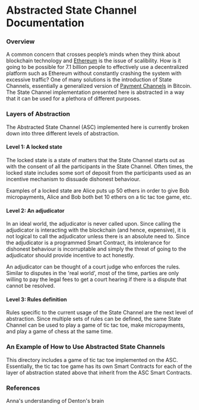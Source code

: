 # Abstracted State Channel Documentation

### Overview
A common concern that crosses people’s minds when they think about blockchain technology and [Ethereum](ethereum.org) is the issue of scalibility. How is it going to be possible for 7.1 billion people to effectively use a decentralized platform such as Ethereum without constantly crashing the system with excessive traffic? One of many solutions is the introduction of State Channels, essentially a generalized version of [Payment Channels](https://en.bitcoin.it/wiki/Payment_channels) in Bitcoin. The State Channel implementation presented here is abstracted in a way that it can be used for a plethora of different purposes.

### Layers of Abstraction
The Abstracted State Channel (ASC) implemented here is currently broken down into three different levels of abstraction.

#### Level 1: A locked state
The locked state is a state of matters that the State Channel starts out as with the consent of all the participants in the State Channel. Often times, the locked state includes some sort of deposit from the participants used as an incentive mechanism to dissuade dishonest behaviour. 

Examples of a locked state are Alice puts up 50 ethers in order to give Bob micropayments, Alice and Bob both bet 10 ethers on a tic tac toe game, etc. 

#### Level 2: An adjudicator
In an ideal world, the adjudicator is never called upon. Since calling the adjudicator is interacting with the blockchain (and hence, expensive), it is not logical to call the adjudicator unless there is an absolute need to. Since the adjudicator is a programmed Smart Contract, its intolerance for dishonest behaviour is incorruptable and simply the threat of going to the adjudicator should provide incentive to act honestly.

An adjudicator can be thought of a court judge who enforces the rules. Similar to disputes in the 'real world', most of the time, parties are only willing to pay the legal fees to get a court hearing if there is a dispute that cannot be resolved. 

#### Level 3: Rules definition
Rules specific to the current usage of the State Channel are the next level of abstraction. Since multiple sets of rules can be defined, the same State Channel can be used to play a game of tic tac toe, make micropayments, and play a game of chess at the same time. 

### An Example of How to Use Abstracted State Channels
This directory includes a game of tic tac toe implemented on the ASC. Essentially, the tic tac toe game has its own Smart Contracts for each of the layer of abstraction stated above that inherit from the ASC Smart Contracts.

### References
Anna's understanding of Denton's brain
